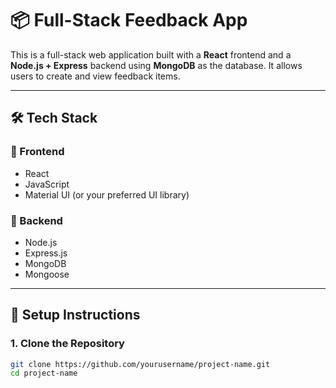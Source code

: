 # 📦 Full-Stack Feedback App

This is a full-stack web application built with a **React** frontend and a **Node.js + Express** backend using **MongoDB** as the database. It allows users to create and view feedback items.

---

## 🛠️ Tech Stack

### 🔹 Frontend

- React
- JavaScript
- Material UI (or your preferred UI library)

### 🔹 Backend

- Node.js
- Express.js
- MongoDB
- Mongoose

---

## 🚀 Setup Instructions

### 1. Clone the Repository

```bash
git clone https://github.com/yourusername/project-name.git
cd project-name
```
